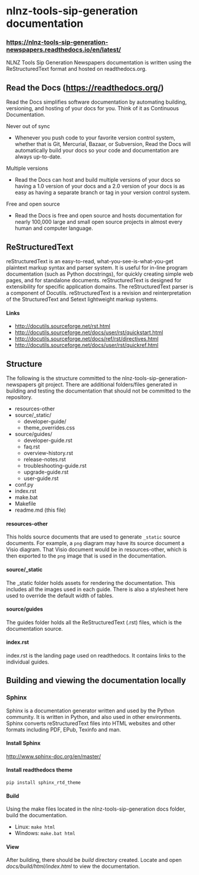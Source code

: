 # nlnz-tools-sip-generation documentation
### https://nlnz-tools-sip-generation-newspapers.readthedocs.io/en/latest/
NLNZ Tools Sip Generation Newspapers documentation is written using the ReStructuredText format and hosted on
readthedocs.org.

## Read the Docs (https://readthedocs.org/)

Read the Docs simplifies software documentation by automating building, versioning, and hosting of your docs for you. 
Think of it as Continuous Documentation.

Never out of sync
- Whenever you push code to your favorite version control system, whether that is Git, Mercurial, 
Bazaar, or Subversion, Read the Docs will automatically build your docs so your code and 
documentation are always up-to-date.

Multiple versions
- Read the Docs can host and build multiple versions of your docs so having a 1.0 version of 
your docs and a 2.0 version of your docs is as easy as having a separate branch or tag in your 
version control system.

Free and open source
- Read the Docs is free and open source and hosts documentation for nearly 100,000 large and 
small open source projects in almost every human and computer language.

## ReStructuredText

reStructuredText is an easy-to-read, what-you-see-is-what-you-get plaintext markup syntax and parser system. 
It is useful for in-line program documentation (such as Python docstrings), for quickly creating simple web pages, 
and for standalone documents. reStructuredText is designed for extensibility for specific application domains. The 
reStructuredText parser is a component of Docutils. reStructuredText is a revision and reinterpretation of the 
StructuredText and Setext lightweight markup systems.

#### Links

- http://docutils.sourceforge.net/rst.html
- http://docutils.sourceforge.net/docs/user/rst/quickstart.html
- http://docutils.sourceforge.net/docs/ref/rst/directives.html
- http://docutils.sourceforge.net/docs/user/rst/quickref.html


## Structure

The following is the structure committed to the nlnz-tools-sip-generation-newspapers git project. There are additional
folders/files generated in building and testing the documentation that should not be committed to the repository.

- resources-other  
- source/_static/
    - developer-guide/
    - theme_overrides.css
- source/guides/
    - developer-guide.rst
    - faq.rst
    - overview-history.rst
    - release-notes.rst
    - troubleshooting-guide.rst
    - upgrade-guide.rst
    - user-guide.rst
- conf.py
- index.rst
- make.bat
- Makefile
- readme.md (this file)

#### resources-other
This holds source documents that are used to generate `_static` source documents. For example, a `png` diagram may
have its source document a Visio diagram. That Visio document would be in resources-other, which is then exported to
the `png` image that is used in the documentation.

#### source/_static
The _static folder holds assets for rendering the documentation. This includes all the images used in each guide.
There is also a stylesheet here used to override the default width of tables.

#### source/guides
The guides folder holds all the ReStructuredText (.rst) files, which is the documentation source.

#### index.rst
index.rst is the landing page used on readthedocs. It contains links to the individual guides.

## Building and viewing the documentation locally

### Sphinx
Sphinx is a documentation generator written and used by the Python community. It is written in Python, and also used in
other environments. Sphinx converts reStructuredText files into HTML websites and other formats including PDF, EPub,
Texinfo and man.

#### Install Sphinx
http://www.sphinx-doc.org/en/master/

#### Install readthedocs theme
`pip install sphinx_rtd_theme`

#### Build
Using the make files located in the nlnz-tools-sip-generation docs folder, build the documentation.

- Linux: `make html`
- Windows: `make.bat html`

#### View
After building, there should be *build* directory created. Locate and open 
*docs/build/html/index.html* to view the documentation.
